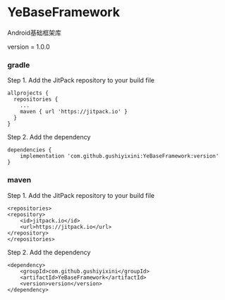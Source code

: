 # YeBaseFramework
Android基础框架库

version = 1.0.0
### gradle
Step 1. Add the JitPack repository to your build file
```
allprojects {
  repositories {
    ...
    maven { url 'https://jitpack.io' }
  }
}
```
Step 2. Add the dependency
```
dependencies {
    implementation 'com.github.gushiyixini:YeBaseFramework:version'
}
```

### maven
Step 1. Add the JitPack repository to your build file
```
<repositories>
<repository>
    <id>jitpack.io</id>
    <url>https://jitpack.io</url>
</repository>
</repositories>
```
Step 2. Add the dependency
```
<dependency>
    <groupId>com.github.gushiyixini</groupId>
    <artifactId>YeBaseFramework</artifactId>
    <version>version</version>
</dependency>
```

  
  
